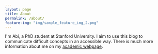 ```yaml
---
layout: page
title: About
permalink: /about/
feature-img: "img/sample_feature_img_2.png"
---
```


I'm Abi, a PhD student at Stanford University.
I aim to use this blog to communicate difficult concepts in an accessible way.
There is much more information about me on my [academic webpage](http://cs.stanford.edu/people/abisee/).
